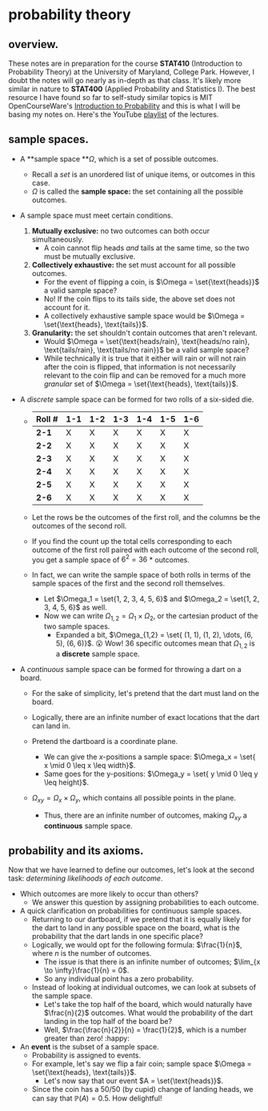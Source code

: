 # probability theory

## overview.

These notes are in preparation for the course **STAT410** (Introduction to Probability Theory) at the University of Maryland, College Park. However, I doubt the notes will go nearly as in-depth as that class. It's likely more similar in nature to **STAT400** (Applied Probability and Statistics I). The best resource I have found so far to self-study similar topics is MIT OpenCourseWare's [Introduction to Probability](https://ocw.mit.edu/courses/res-6-012-introduction-to-probability-spring-2018/) and this is what I will be basing my notes on. Here's the YouTube [playlist](https://www.youtube.com/playlist?list=PLUl4u3cNGP60hI9ATjSFgLZpbNJ7myAg6) of the lectures.

## sample spaces.

- A **sample space **$\Omega$, which is a set of possible outcomes.

  - Recall a *set* is an unordered list of unique items, or outcomes in this case.
  - $\Omega$ is called the **sample space:** the set containing all the possible outcomes.

- A sample space must meet certain conditions.

  1. **Mutually exclusive:** no two outcomes can both occur simultaneously.
     - A coin cannot flip heads *and* tails at the same time, so the two must be mutually exclusive.
  2. **Collectively exhaustive:** the set must account for all possible outcomes. 
     - For the event of flipping a coin, is $\Omega = \set{\text{heads}}$ a valid sample space?
     - No! If the coin flips to its tails side, the above set does not account for it.
     - A collectively exhaustive sample space would be $\Omega = \set{\text{heads}, \text{tails}}$.
  3. **Granularity:** the set shouldn't contain outcomes that aren't relevant.
     - Would $\Omega = \set{\text{heads/rain}, \text{heads/no rain}, \text{tails/rain}, \text{tails/no rain}}$ be a valid sample space?
     - While technically it is true that it either will rain or will not rain after the coin is flipped, that information is not necessarily relevant to the coin flip and can be removed for a much more *granular* set of $\Omega = \set{\text{heads}, \text{tails}}$.

- A *discrete* sample space can be formed for two rolls of a six-sided die.

  - | Roll #  | 1-1  | 1-2  | 1-3  | 1-4  | 1-5  | 1-6  |
    | ------- | ---- | ---- | ---- | ---- | ---- | ---- |
    | **2-1** | X    | X    | X    | X    | X    | X    |
    | **2-2** | X    | X    | X    | X    | X    | X    |
    | **2-3** | X    | X    | X    | X    | X    | X    |
    | **2-4** | X    | X    | X    | X    | X    | X    |
    | **2-5** | X    | X    | X    | X    | X    | X    |
    | **2-6** | X    | X    | X    | X    | X    | X    |

  - Let the rows be the outcomes of the first roll, and the columns be the outcomes of the second roll.

  - If you find the count up the total cells corresponding to each outcome of the first roll paired with each outcome of the second roll, you get a sample space of $6^2 = 36$ * outcomes.

  - In fact, we can write the sample space of both rolls in terms of the sample spaces of the first and the second roll themselves.

    - Let $\Omega_1 = \set{1, 2, 3, 4, 5, 6}$ and $\Omega_2 = \set{1, 2, 3, 4, 5, 6}$ as well.
    - Now we can write $\Omega_{1,2} = \Omega_1 \times \Omega_2$, or the cartesian product of the two sample spaces.
      - Expanded a bit, $\Omega_{1,2} = \set{ (1, 1), (1, 2), \dots, (6, 5), (6, 6)}$. :open_mouth: Wow! 36 specific outcomes mean that $\Omega_{1,2}$ is a **discrete** sample space.

- A *continuous* sample space can be formed for throwing a dart on a board.

  - For the sake of simplicity, let's pretend that the dart must land on the board.
  - Logically, there are an infinite number of exact locations that the dart can land in.
  - Pretend the dartboard is a coordinate plane.
    - We can give the $x$-positions a sample space: $\Omega_x = \set{ x \mid 0 \leq x \leq width}$.
    - Same goes for the y-positions: $\Omega_y = \set{ y \mid 0 \leq y \leq height}$.

  - $\Omega_{xy} = \Omega_x \times \Omega_y$, which contains all possible points in the plane.
    - Thus, there are an infinite number of outcomes, making $\Omega_{xy}$ a **continuous** sample space.

## probability and its axioms.

Now that we have learned to define our outcomes, let's look at the second task: *determining likelihoods of each outcome*. 

- Which outcomes are more likely to occur than others?
  - We answer this question by assigning probabilities to each outcome.
- A quick clarification on probabilities for continuous sample spaces.
  - Returning to our dartboard, if we pretend that it is equally likely for the dart to land in any possible space on the board, what is the probability that the dart lands in one specific place?
  - Logically, we would opt for the following formula: $\frac{1}{n}$, where $n$ is the number of outcomes.
    - The issue is that there is an infinite number of outcomes; $\lim_{x \to \infty}\frac{1}{n} = 0$. 
    - So any individual point has a zero probability.
  - Instead of looking at individual outcomes, we can look at subsets of the sample space.
    - Let's take the top half of the board, which would naturally have $\frac{n}{2}$ outcomes. What would the probability of the dart landing in the top half of the board be?
    - Well, $\frac{\frac{n}{2}}{n} = \frac{1}{2}$, which is a number greater than zero! :happy:
- An **event** is the subset of a sample space.
  - Probability is assigned to events.
  - For example, let's say we flip a fair coin; sample space $\Omega = \set{\text{heads}, \text{tails}}$.
    - Let's now say that our event $A = \set{\text{heads}}$.
  - Since the coin has a 50/50 (by cupid) change of landing heads, we can say that $\mathbb{P}(A) = 0.5$. How delightful!
